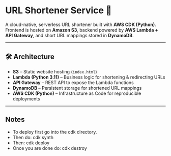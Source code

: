 # URL Shortener Service 🚀

A cloud-native, serverless URL shortener built with **AWS CDK (Python)**.  
Frontend is hosted on **Amazon S3**, backend powered by **AWS Lambda + API Gateway**, and short URL mappings stored in **DynamoDB**.

---

## 🛠 Architecture
- **S3** – Static website hosting (`index.html`)  
- **Lambda (Python 3.11)** – Business logic for shortening & redirecting URLs  
- **API Gateway** – REST API to expose the Lambda functions  
- **DynamoDB** – Persistent storage for shortened URL mappings  
- **AWS CDK (Python)** – Infrastructure as Code for reproducible deployments  

---

## Notes
- To deploy first go into the cdk directory.
- Then do: cdk synth
- Then: cdk deploy
- Once you are done do: cdk destroy
